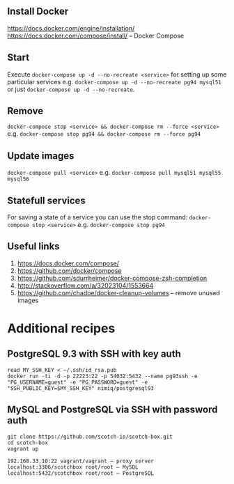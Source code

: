 ## Install Docker
https://docs.docker.com/engine/installation/
https://docs.docker.com/compose/install/ – Docker Compose

## Start
Execute `docker-compose up -d --no-recreate <service>` for setting up some particular services
e.g.
`docker-compose up -d --no-recreate pg94 mysql51`
or just
`docker-compose up -d --no-recreate`.

## Remove
`docker-compose stop <service> && docker-compose rm --force <service>`
e.g.
`docker-compose stop pg94 && docker-compose rm --force pg94`

## Update images
`docker-compose pull <service>`
e.g.
`docker-compose pull mysql51 mysql55 mysql56`

## Statefull services
For saving a state of a service you can use the stop command:
`docker-compose stop <service>`
e.g.
`docker-compose stop pg94`

## Useful links
1. https://docs.docker.com/compose/
1. https://github.com/docker/compose
1. https://github.com/sdurrheimer/docker-compose-zsh-completion
1. http://stackoverflow.com/a/32023104/1553664
1. https://github.com/chadoe/docker-cleanup-volumes – remove unused images

# Additional recipes

## PostgreSQL 9.3 with SSH with key auth
```
read MY_SSH_KEY < ~/.ssh/id_rsa.pub
docker run -ti -d -p 22223:22 -p 54032:5432 --name pg93ssh -e "PG_USERNAME=guest" -e "PG_PASSWORD=guest" -e "SSH_PUBLIC_KEY=$MY_SSH_KEY" nimiq/postgresql93
```

## MySQL and PostgreSQL via SSH with password auth
```
git clone https://github.com/scotch-io/scotch-box.git
cd scotch-box
vagrant up
```

```
192.168.33.10:22 vagrant/vagrant – proxy server
localhost:3306/scotchbox root/root – MySQL
localhost:5432/scotchbox root/root – PostgreSQL

```
